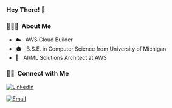 <h3> Hey There! 👋 </h3>
              

<h3> 👨🏻‍💻 &nbsp;About Me </h3>

- ☁️ &nbsp; AWS Cloud Builder
- 🎓 &nbsp; B.S.E. in Computer Science from University of Michigan
- 💼 &nbsp; AI/ML Solutions Architect at AWS
 
<h3> 🤝🏻 &nbsp;Connect with Me </h3>

<p>
<a href="https://www.linkedin.com/in/rishiraj-c/"><img alt="LinkedIn" src="https://img.shields.io/badge/LinkedIn-LinkedIn%20Profile-blue?style=flat-square&logo=linkedin"></a>
  
<a href="mailto:rajchan@umich.edu"><img alt="Email" src="https://img.shields.io/badge/Email-rajchan@umich.edu-red?style=flat-square&logo=gmail"></a>
</p>

                      
<!---
rchandra20/rchandra20 is a ✨ special ✨ repository because its `README.md` (this file) appears on your GitHub profile.
You can click the Preview link to take a look at your changes.
--->
